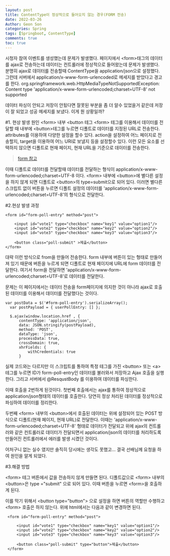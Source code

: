 ```yaml
---
layout: post
title: ContentType이 정상적으로 들어오지 않는 경우(FORM 전송)
date: 2022-03-26
Author: Geon Son
categories: Spring
tags: [Springboot, ContentType]
comments: true
toc: true    
---
```


시청자 참여 이벤트를 생성했는데 문제가 발생했다. 페이지에서 &#60;form&#62;태그의 데이터를 ajax로 전송하는데
데이터는 컨트롤러에 정상적으로 들어왔는데 문제가 발생했다. 분명히 ajax로 데이터를 전송할때 ContentType을 application/json으로 설정했다.
그런데 서버에서 application/x-www-form-urlencoded로 메세지를 받았다고 경고를 한다.
org.springframework.web.HttpMediaTypeNotSupportedException: Content type 'application/x-www-form-urlencoded;charset=UTF-8' not supported

데이터 파싱이 안되고 저장이 안됬다면 잘못된 부분을 좀 더 알수 있었을거 같은데 저장이 잘 되었고 성공 메세지를 보냈다. 이게 뭔 상황일까?

#1. 현상 발생 원인 &#60;form&#62; 내부 &#60;button 테그
&#60;form&#62; 테그를 이용해서 데이터를 전달할 때 내부에 &#60;button&#62;테그를 누르면 디폴트로 데이터를 지정된 URL로 전송한다.
attributes를 이용하여 다양한 설정을 할수 있다. action을 설정하여 어느 페이지로 전송할지, target을 이용하여 어느 URl로 보낼지 등을 설정할수 있다.
이런 모든 요소를 선택하지 않으면 디폴트로 현재 페이지, 현재 URL을 기준으로 데이터를 전송한다.

> [form 참고](https://velog.io/@ye050425/html-form-%EC%A0%95%EB%A6%AC)

이때 디폴트로 데이터를 전달할때 데이터를 전달하는 형식이 application/x-www-form-urlencoded;charset=UTF-8 이다.
&#60;form&#62; 내부에 &#60;button&#62;에 별다른 설정을 하지 않게 되면 디폴트로 &#60;button&#62;의 type=submit으로 되어 있다.
이러면 별다른 스크립트 없이 버튼을 누르면 디폴트 설정의 데이터를 'application/x-www-form-urlencoded;charset=UTF-8'의 형식으로 전달한다.

#2.현상 발생 과정

~~~
<form id="form-poll-entry" method="post">

    <input id="vote1" type="checkbox" name="key1" value="option1"/>
    <input id="vote2" type="checkbox" name="key2" value="option2"/>
    <input id="vote3" type="checkbox" name="key3" value="option3"/>

    <button class="poll-submit" >제출</button>
</form>
~~~

 대략 이런 방식으로 from을 만들어 전송한다. form 내부에 버튼이 있는 형태로 만들어져 있기 때문에
 버튼을 누르게 되면 디폴트로 현재 페이지에 URL에 form 데이터를 전달한다.
 여기서 form을 전달하면 'application/x-www-form-urlencoded;charset=UTF-8'로 데이터를 전달한다.

 문제는 이 페이지에서는 데이터 전송을 form페이지에 의지한 것이 아니라 ajax로 호출 된 데이터를 이용해서 데이터를 전달했다는 것이다.

~~~
var postData = $('#form-poll-entry').serializeArray();
  var postPayload = { userPollEntry: [] };

  $.ajax(window.location.href , {
      contentType: 'application/json',
      data: JSON.stringify(postPayload),
      method: 'POST',
      dataType: 'json',
      processData: true,
      crossDomain: true,
      xhrFields: {
          withCredentials: true
      }
~~~

 실제 코드와는 다르지만 이 스크립트를 통하여 특정 테그를 가진 &#60;button&#62; 또는 &#60;a&#62; 테그를 누르면
 ID가 form-poll-entry인 데이터를 불러와서 저장하고 Ajax 호출을 실행한다.
 그리고 서버에서 &#64;ResqustBody 를 이용하여 데이터를 파싱한다.

 이때 호출을 2번하게 된것이다. 첫번째 호출에서는 ajax를 통하여 정상적으로 application/json형태의 데이터를 호출한다.
 당연히 정상 처리된 데이터를 정상적으로 파싱하여 데이터를 정리한다.

 두번째 &#60;form&#62; 내부의 &#60;button&#62;에서 호출된 데이터는 위에 설정되어 있는 POST 방식으로 디폴트(현재 페이지, 현재 URL)로 전달한다.
 이때는 'application/x-www-form-urlencoded;charset=UTF-8' 형태로 데이터가 전달되고
 위에 ajax의 컨트롤러와 같은 컨트롤러로 데이터가 전달되면서 application/json의 데이터를 처리하도록 만들어진 컨트롤러에서
 에러를 발생 시켰던 것이다.

 어처구니 없는 실수 였지만 솔직히 당시에는 생각도 못했고... 결국 선배님께 요청을 하여 원인을 알게 되었다.

 #3.해결 방법

 &#60;form&#62; 테그 버튼에서 값을 전송하지 않게 만들면 된다.
 디폴트값으로  &#60;form&#62; 내부의 &#60;button&#62;은 type ="submit" 으로 되어 있다.
 이때 버튼을 누르면 &#60;form&#62;을 호출하게 된다.

 이를 막기 위해서 &#60;button type="button"&#62; 으로 설정을 하면 버튼의 역할만 수행하고
 &#60;form&#62; 호출은 하지 않는다. 위에 html에서는 다음과 같이 변경하면 된다.

~~~
 <form id="form-poll-entry" method="post">

     <input id="vote1" type="checkbox" name="key1" value="option1"/>
     <input id="vote2" type="checkbox" name="key2" value="option2"/>
     <input id="vote3" type="checkbox" name="key3" value="option3"/>

     <button class="poll-submit" type="button">제출</button>
 </form>
~~~
